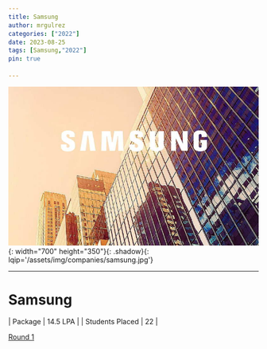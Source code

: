 ```yaml
---
title: Samsung
author: mrgulrez
categories: ["2022"]
date: 2023-08-25
tags: [Samsung,"2022"]
pin: true

---
```

![Samsung](/assets/img/companies/samsung.jpg){: width="700" height="350"}{: .shadow}{: lqip='/assets/img/companies/samsung.jpg'}

---

# Samsung

| Package   | 14.5 LPA   |
| Students Placed  | 22   |

[Round 1](https://drive.google.com/file/d/1nHbqBfRBhlGTThh3LXqcjMKGNYArYxyJ/view?usp=sharing)